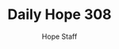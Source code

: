---
image: /assets/img/daily-hope-default-artwork.png
title: Daily Hope 308
number: 308
categories:
  - Daily Hope
author: Hope Staff
notes: Daily Hope 308
embed: >-
  <iframe style="border-radius:12px" src="https://open.spotify.com/embed/episode/4zWZGIVLWxkWNX0qH34fZf?utm_source=generator" width="100%" height="352" frameBorder="0" allowfullscreen="" allow="autoplay; clipboard-write; encrypted-media; fullscreen; picture-in-picture" loading="lazy"></iframe>
---